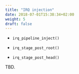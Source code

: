```yaml
---
title: "IRQ injection"
date: 2018-07-01T15:38:34+02:00
weight: 5
draft: false
---
```


- `irq_pipeline_inject()`

- `irq_stage_post_root()`

- `irq_stage_post_head()`

TBD.
